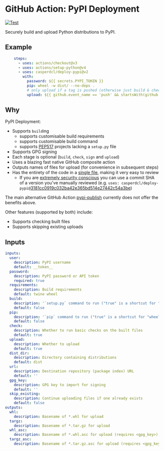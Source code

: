 GitHub Action: PyPI Deployment
==============================

[![Test](https://github.com/casperdcl/deploy-pypi/actions/workflows/test.yml/badge.svg)](https://github.com/casperdcl/deploy-pypi/actions/workflows/test.yml)

Securely build and upload Python distributions to PyPI.

## Example

```yaml
    steps:
      - uses: actions/checkout@v3
      - uses: actions/setup-python@v4
      - uses: casperdcl/deploy-pypi@v2
        with:
          password: ${{ secrets.PYPI_TOKEN }}
          pip: wheel -w dist/ --no-deps .
          # only upload if a tag is pushed (otherwise just build & check)
          upload: ${{ github.event_name == 'push' && startsWith(github.event.ref, 'refs/tags') }}
```

## Why

PyPI Deployment:

- Supports `build`ing
  + supports customisable build requirements
  + supports customisable build command
  + supports [PEP517](https://www.python.org/dev/peps/pep-0517) projects lacking a `setup.py` file
- Supports GPG signing
- Each stage is optional (`build`, `check`, `sign` and `upload`)
- Uses a blazing fast native GitHub composite action
- Outputs names of files for upload (for convenience in subsequent steps)
- Has the entirety of the code in a [single file](https://github.com/casperdcl/deploy-pypi/blob/master/action.yml), making it very easy to review
  + If you are [extremely security conscious](https://github.com/casperdcl/deploy-pypi/issues/6#issuecomment-721954322) you can use a commit SHA of a version you've manually reviewed (e.g. `uses: casperdcl/deploy-pypi@`[3181cc0919c032ba42e365bd514e27442c54a3be](https://github.com/casperdcl/deploy-pypi/commit/3181cc0919c032ba42e365bd514e27442c54a3be))

The main alternative GitHub Action
[pypi-publish](https://github.com/marketplace/actions/pypi-publish)
currently does not offer the benefits above.

Other features (supported by both) include:

- Supports checking built files
- Supports skipping existing uploads

## Inputs

```yaml
inputs:
  user:
    description: PyPI username
    default: __token__
  password:
    description: PyPI password or API token
    required: true
  requirements:
    description: Build requirements
    default: twine wheel
  build:
    description: '`setup.py` command to run ("true" is a shortcut for "clean sdist -d <dist_dir> bdist_wheel -d <dist_dir>")'
    default: false
  pip:
    description: '`pip` command to run ("true" is a shortcut for "wheel -w <dist_dir> --no-deps .")'
    default: false
  check:
    description: Whether to run basic checks on the built files
    default: true
  upload:
    description: Whether to upload
    default: true
  dist_dir:
    description: Directory containing distributions
    default: dist
  url:
    description: Destination repository (package index) URL
    default: ''
  gpg_key:
    description: GPG key to import for signing
    default: ''
  skip_existing:
    description: Continue uploading files if one already exists
    default: false
outputs:
  whl:
    description: Basename of *.whl for upload
  targz:
    description: Basename of *.tar.gz for upload
  whl_asc:
    description: Basename of *.whl.asc for upload (requires <gpg_key>)
  targz_asc:
    description: Basename of *.tar.gz.asc for upload (requires <gpg_key>)
```
